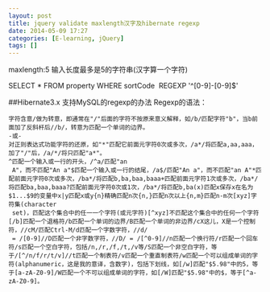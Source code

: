 ```yaml
---
layout: post
title: jquery validate maxlength汉字及hibernate regexp
date: 2014-05-09 17:27
categories: [E-learning, jQuery]
tags: []
---
```

maxlength:5 输入长度最多是5的字符串(汉字算一个字符)

SELECT * FROM property WHERE sortCode  REGEXP '^[0-9]-[0-9]$'

##Hibernate3.x 支持MySQL的regexp的办法
		Regexp的语法：
		
	字符含意/做为转意，即通常在"/"后面的字符不按原来意义解释，如/b/匹配字符"b"，当b前面加了反斜杆后//b/，转意为匹配一个单词的边界。 
	-或- 
	对正则表达式功能字符的还原，如"*"匹配它前面元字符0次或多次，/a*/将匹配a,aa,aaa，加了"/"后，/a/*/将只匹配"a*"。
	^匹配一个输入或一行的开头，/^a/匹配"an
	 A"，而不匹配"An a"$匹配一个输入或一行的结尾，/a$/匹配"An a"，而不匹配"an A"*匹配前面元字符0次或多次，/ba*/将匹配b,ba,baa,baaa+匹配前面元字符1次或多次，/ba*/将匹配ba,baa,baaa?匹配前面元字符0次或1次，/ba*/将匹配b,ba(x)匹配x保存x在名为$1...$9的变量中x|y匹配x或y{n}精确匹配n次{n,}匹配n次以上{n,m}匹配n-m次[xyz]字符集(character
	 set)，匹配这个集合中的任一一个字符(或元字符)[^xyz]不匹配这个集合中的任何一个字符[/b]匹配一个退格符/b匹配一个单词的边界/B匹配一个单词的非边界/cX这儿，X是一个控制符，//cM/匹配Ctrl-M/d匹配一个字数字符，//d/
	 = /[0-9]//D匹配一个非字数字符，//D/ = /[^0-9]//n匹配一个换行符/r匹配一个回车符/s匹配一个空白字符，包括/n,/r,/f,/t,/v等/S匹配一个非空白字符，等于/[^/n/f/r/t/v]//t匹配一个制表符/v匹配一个重直制表符/w匹配一个可以组成单词的字符(alphanumeric，这是我的意译，含数字)，包括下划线，如[/w]匹配"$5.98"中的5，等于[a-zA-Z0-9]/W匹配一个不可以组成单词的字符，如[/W]匹配"$5.98"中的$，等于[^a-zA-Z0-9]。
	

